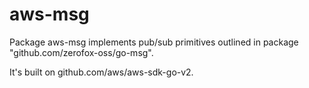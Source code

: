 # aws-msg

Package aws-msg implements pub/sub primitives outlined in package "github.com/zerofox-oss/go-msg".

It's built on github.com/aws/aws-sdk-go-v2.
